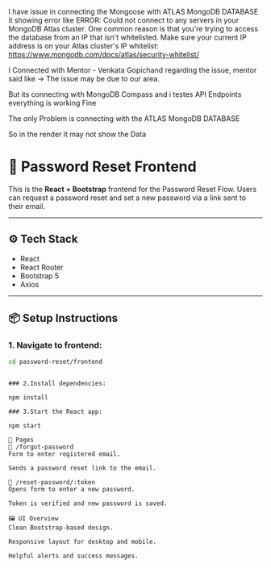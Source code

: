 I have issue in connecting the Mongoose with ATLAS MongoDB DATABASE it showing error like
ERROR:
Could not connect to any servers in your MongoDB Atlas cluster. One common reason is that you're trying to access the database from an IP that isn't whitelisted. Make sure your current IP address is on your Atlas cluster's IP whitelist: https://www.mongodb.com/docs/atlas/security-whitelist/

I Connected with Mentor - Venkata Gopichand regarding the issue, mentor said like
-> The issue may be due to our area.

But its connecting with MongoDB Compass and i testes API Endpoints everything is working Fine

The only Problem is connecting with the ATLAS MongoDB DATABASE

So in the render it may not show the Data

# 🎨 Password Reset Frontend

This is the **React + Bootstrap** frontend for the Password Reset Flow. Users can request a password reset and set a new password via a link sent to their email.

---

## ⚙️ Tech Stack

- React
- React Router
- Bootstrap 5
- Axios

---

## 📦 Setup Instructions

### 1. Navigate to frontend:

```bash
cd password-reset/frontend
```

```

### 2.Install dependencies:

npm install

### 3.Start the React app:

npm start

📁 Pages
🔑 /forgot-password
Form to enter registered email.

Sends a password reset link to the email.

🔐 /reset-password/:token
Opens form to enter a new password.

Token is verified and new password is saved.

🖼 UI Overview
Clean Bootstrap-based design.

Responsive layout for desktop and mobile.

Helpful alerts and success messages.
```
